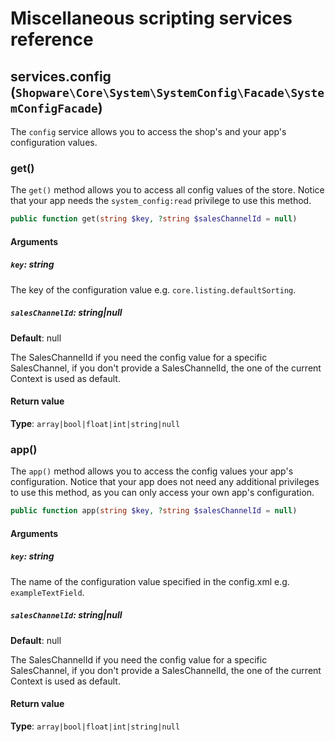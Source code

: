 # Miscellaneous scripting services reference

## services.config (`Shopware\Core\System\SystemConfig\Facade\SystemConfigFacade`)

The `config` service allows you to access the shop&#039;s and your app&#039;s configuration values.


### get()

The `get()` method allows you to access all config values of the store.
Notice that your app needs the `system_config:read` privilege to use this method.

```php
public function get(string $key, ?string $salesChannelId = null)
```

#### Arguments

##### `key`: string


The key of the configuration value e.g. `core.listing.defaultSorting`.

##### `salesChannelId`: string|null

**Default**: null

The SalesChannelId if you need the config value for a specific SalesChannel, if you don&#039;t provide a SalesChannelId, the one of the current Context is used as default.


#### Return value

**Type**: `array|bool|float|int|string|null`



### app()

The `app()` method allows you to access the config values your app&#039;s configuration.
Notice that your app does not need any additional privileges to use this method, as you can only access your own app&#039;s configuration.

```php
public function app(string $key, ?string $salesChannelId = null)
```

#### Arguments

##### `key`: string


The name of the configuration value specified in the config.xml e.g. `exampleTextField`.

##### `salesChannelId`: string|null

**Default**: null

The SalesChannelId if you need the config value for a specific SalesChannel, if you don&#039;t provide a SalesChannelId, the one of the current Context is used as default.


#### Return value

**Type**: `array|bool|float|int|string|null`





